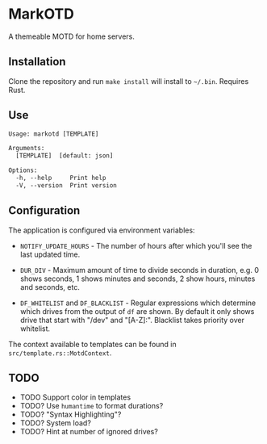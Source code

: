# MarkOTD

A themeable MOTD for home servers.

## Installation

Clone the repository and run `make install` will install to `~/.bin`. Requires Rust.

## Use

```txt
Usage: markotd [TEMPLATE]

Arguments:
  [TEMPLATE]  [default: json]

Options:
  -h, --help     Print help
  -V, --version  Print version
```

## Configuration

The application is configured via environment variables:

- `NOTIFY_UPDATE_HOURS` - The number of hours after which you'll see the last updated time.

- `DUR_DIV` - Maximum amount of time to divide seconds in duration, e.g. 0 shows seconds, 1 shows minutes and seconds, 2 show hours, minutes and seconds, etc.

- `DF_WHITELIST` and `DF_BLACKLIST` - Regular expressions which determine which drives from the output of `df` are shown. By default it only shows drive that start with "/dev" and "[A-Z]:". Blacklist takes priority over whitelist.

The context available to templates can be found in `src/template.rs::MotdContext`.

## TODO

- TODO Support color in templates
- TODO? Use `humantime` to format durations?
- TODO? "Syntax Highlighting"?
- TODO? System load?
- TODO? Hint at number of ignored drives?
